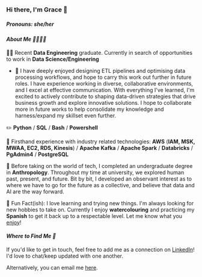 ### **Hi there, I'm Grace 👋**
##### Pronouns: *she/her*

#### *About Me 👩🏻‍💻✨*

👨‍🏫 Recent **Data Engineering** graduate. Currently in search of opportunities to work in **Data Science/Engineering**
- 💭 I have deeply enjoyed designing ETL pipelines and optimising data processing workflows, and hope to carry this work out further in future roles. I have experience working in diverse, collaborative environments, and I excel at effective communication. With everything I've learned, I'm excited to actively contribute to shaping data-driven strategies that drive business growth and explore innovative solutions. I hope to collaborate more in future works to help consolidate my knowledge and harness/expand my skillset even further.

✏️ **Python** / **SQL** / **Bash** / **Powershell**

🔧 Firsthand experience with industry related technologies: **AWS** (**IAM, MSK, MWAA, EC2, RDS, Kinesis**) / **Apache Kafka** / **Apache Spark** / **Databricks** / **PgAdmin4** / **PostgreSQL**

🗿 Before taking on the world of tech, I completed an undergraduate degree in **Anthropology**. Throughout my time at university, we explored human past, present, and future. Bit by bit, I developed an observant interest as to where we have to go for the future as a collective, and believe that data and AI are the way forward. 

🎉 Fun Fact(ish): I love learning and trying new things. I'm always looking for new hobbies to take on. Currently I enjoy **watercolouring** and practicing my **Spanish** to get it back up to a respectable level. Let me know what you [enjoy](https://7mlgkmm0bfd.typeform.com/to/WgFopfp6)!


#### *Where to Find Me 🔭*

If you'd like to get in touch, feel free to add me as a connection on [LinkedIn](https://www.linkedin.com/in/grace-h-wright/)! I'd love to chat/keep updated with one another.

Alternatively, you can email me [here](mailto:gracehwright@outlook.com). 


<!--
**grxcewrxght/grxcewrxght** is a ✨ _special_ ✨ repository because its `README.md` (this file) appears on your GitHub profile.



- 🔭 I’m currently working on ...
- 🌱 I’m currently learning ...
- 👯 I’m looking to collaborate on ...
- 🤔 I’m looking for help with ...
- 💬 Ask me about ...
- 📫 How to reach me: ...
- 😄 Pronouns: ...
- ⚡ Fun fact: ...
-->
